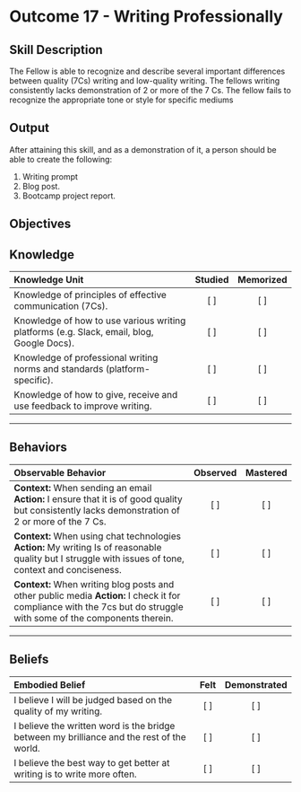 # Outcome 17 - Writing Professionally

**Skill Description**
----------
The Fellow is able to recognize and describe several important differences between quality (7Cs) writing and low-quality writing. The fellows writing consistently lacks demonstration of 2 or more of the 7 Cs. The fellow fails to recognize the appropriate tone or style for specific mediums


**Output**
----------
After attaining this skill, and as a demonstration of it, a person should be able to create the following:
1. Writing prompt
2. Blog post.
3. Bootcamp project report.


**Objectives**
----------

## **Knowledge**


| Knowledge Unit   |      Studied      | Memorized |
|:-------------|:------------------:|:--------:|
| Knowledge of principles of  effective communication (7Cs). | [ ] |    [ ] |
| Knowledge of how to use various writing  platforms (e.g. Slack, email, blog, Google Docs). | [ ] |    [ ] |
| Knowledge of professional writing norms and standards (platform-specific). | [ ] |    [ ] |
| Knowledge of how to give, receive  and use feedback to improve writing. | [ ] |    [ ] |


----------


## **Behaviors**


| Observable Behavior   |      Observed      | Mastered |
|:-------------|:------------------:|:--------:|
| **Context:**  When sending an email **Action:** I  ensure that it is of good quality but consistently lacks demonstration of 2 or more of the 7 Cs. | [ ] |    [ ] |
| **Context:**  When using chat technologies **Action:** My writing Is of reasonable quality but I struggle with issues of tone, context and conciseness. | [ ] |    [ ] |
| **Context:**  When writing blog posts and other public media **Action:** I check it for compliance with  the 7cs but do struggle with some of the components therein. | [ ] |    [ ] |

----------


## **Beliefs**


| Embodied Belief   |      Felt      | Demonstrated |
|:-------------|:------------------:|:--------:|
| I believe I will be judged based on the quality of my writing. |   [ ]   |   [ ] |
| I believe the written word is the bridge between my brilliance and the rest of the world. |   [ ]   |   [ ] |
| I believe the best way to get better at writing is to write more often. |   [ ]   |   [ ] |
